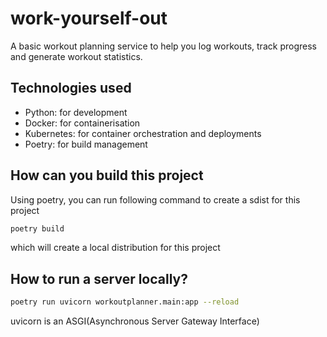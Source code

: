 # work-yourself-out
A basic workout planning service to help you log workouts, track progress and generate workout statistics.

## Technologies used
* Python: for development
* Docker: for containerisation
* Kubernetes: for container orchestration and deployments
* Poetry: for build management

## How can you build this project
Using poetry, you can run following command to create a sdist for this project
```bash
poetry build
```
which will create a local distribution for this project

## How to run a server locally?
```bash
poetry run uvicorn workoutplanner.main:app --reload 
```
uvicorn is an ASGI(Asynchronous Server Gateway Interface)
